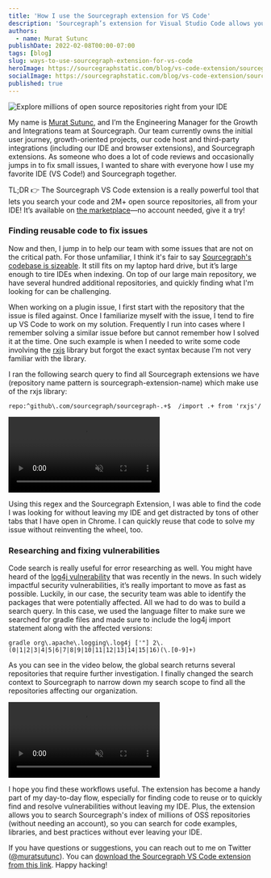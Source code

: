 ```yaml
---
title: 'How I use the Sourcegraph extension for VS Code'
description: 'Sourcegraph’s extension for Visual Studio Code allows you to search millions of open source repositories without cloning them to your local machine or leaving your IDE. Here’s how one engineering manager integrates it into his workflow.'
authors:
  - name: Murat Sutunc
publishDate: 2022-02-08T00:00-07:00
tags: [blog]
slug: ways-to-use-sourcegraph-extension-for-vs-code
heroImage: https://sourcegraphstatic.com/blog/vs-code-extension/sourcegraph-vs-code-extension.png
socialImage: https://sourcegraphstatic.com/blog/vs-code-extension/sourcegraph-vs-code-extension.png
published: true
---
```


![Explore millions of open source repositories right from your IDE](https://sourcegraphstatic.com/blog/vs-code-extension/sourcegraph-vs-code-extension.png)

My name is [Murat Sutunc](https://handbook.sourcegraph.com/team#murat-sutunc), and I’m the Engineering Manager for the Growth and Integrations team at Sourcegraph. Our team currently owns the initial user journey, growth-oriented projects, our code host and third-party integrations (including our IDE and browser extensions), and Sourcegraph extensions. As someone who does a lot of code reviews and occasionally jumps in to fix small issues, I wanted to share with everyone how I use my favorite IDE (VS Code!) and Sourcegraph together.

<div class="alert alert-primary" role="alert" style="max-width:650px; align-items: center; margin: auto auto 20px auto">
      <span>TL;DR 👉 The Sourcegraph VS Code extension is a really powerful tool that lets you search your code and 2M+ open source repositories, all from your IDE! It’s available on <a = href="https://marketplace.visualstudio.com/items?itemName=sourcegraph.sourcegraph">the marketplace</a>—no account needed, give it a try!</span>
</div>

### Finding reusable code to fix issues

Now and then, I jump in to help our team with some issues that are not on the critical path. For those unfamiliar, I think it's fair to say [Sourcegraph's codebase is sizeable](https://github.com/sourcegraph). It still fits on my laptop hard drive, but it’s large enough to tire IDEs when indexing. On top of our large main repository, we have several hundred additional repositories, and quickly finding what I'm looking for can be challenging.

When working on a plugin issue, I first start with the repository that the issue is filed against. Once I familiarize myself with the issue, I tend to fire up VS Code to work on my solution. Frequently I run into cases where I remember solving a similar issue before but cannot remember how I solved it at the time. One such example is when I needed to write some code involving the [rxjs](https://rxjs.dev/) library but forgot the exact syntax because I’m not very familiar with the library.

I ran the following search query to find all Sourcegraph extensions we have (repository name pattern is sourcegraph-extension-name) which make use of the rxjs library:

```
repo:^github\.com/sourcegraph/sourcegraph-.+$  /import .+ from 'rxjs'/
```

<video loop autoplay muted playsinline>
  <source src="https://storage.googleapis.com/sourcegraph-assets/blog/vs-code-extension/vs-code-regex-usecase.webm" type="video/webm" data-cookieconsent="ignore" />
  <source src="https://storage.googleapis.com/sourcegraph-assets/blog/vs-code-extension/vs-code-regex-usecase.mp4" type="video/mp4" data-cookieconsent="ignore" />
</video>

Using this regex and the Sourcegraph Extension, I was able to find the code I was looking for without leaving my IDE and get distracted by tons of other tabs that I have open in Chrome. I can quickly reuse that code to solve my issue without reinventing the wheel, too.

### Researching and fixing vulnerabilities

Code search is really useful for error researching as well. You might have heard of the [log4j vulnerability](/blog/log4j-log4shell-0-day/) that was recently in the news. In such widely impactful security vulnerabilities, it’s really important to move as fast as possible. Luckily, in our case, the security team was able to identify the packages that were potentially affected. All we had to do was to build a search query. In this case, we used the language filter to make sure we searched for gradle files and made sure to include the log4j import statement along with the affected versions:

```
gradle org\.apache\.logging\.log4j ['"] 2\.(0|1|2|3|4|5|6|7|8|9|10|11|12|13|14|15|16)(\.[0-9]+)
```

As you can see in the video below, the global search returns several repositories that require further investigation. I finally changed the search context to Sourcegraph to narrow down my search scope to find all the repositories affecting our organization.

<video loop autoplay muted playsinline>
  <source src="https://storage.cloud.google.com/sourcegraph-assets/blog/vs-code-extension/vscode-log4j.webm" type="video/webm" data-cookieconsent="ignore" />
  <source src="https://storage.cloud.google.com/sourcegraph-assets/blog/vs-code-extension/vscode-log4j.mp4" type="video/mp4" data-cookieconsent="ignore" />
</video>

I hope you find these workflows useful. The extension has become a handy part of my day-to-day flow, especially for finding code to reuse or to quickly find and resolve vulnerabilities without leaving my IDE. Plus, the extension allows you to search Sourcegraph's index of millions of OSS repositories (without needing an account), so you can search for code examples, libraries, and best practices without ever leaving your IDE.

If you have questions or suggestions, you can reach out to me on Twitter ([@muratsutunc](http://twitter.com/muratsutunc)). You can [download the Sourcegraph VS Code extension from this link](https://marketplace.visualstudio.com/items?itemName=sourcegraph.sourcegraph). Happy hacking!

